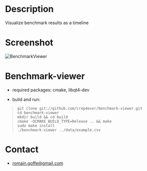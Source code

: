 # Description
Visualize benchmark results as a timeline

# Screenshot
![BenchmarkViewer](http://www.patacrep.com/data/images/benchmark-viewer.png)

# Benchmark-viewer
* required packages: cmake, libqt4-dev

* build and run:

>     git clone git://github.com/crep4ever/benchmark-viewer.git
>     cd benchmark-viewer
>     mkdir build && cd build
>     cmake -DCMAKE_BUILD_TYPE=Release .. && make
>     sudo make install
>     ./benchmark-viewer ../data/example.csv

# Contact
* romain.goffe@gmail.com

